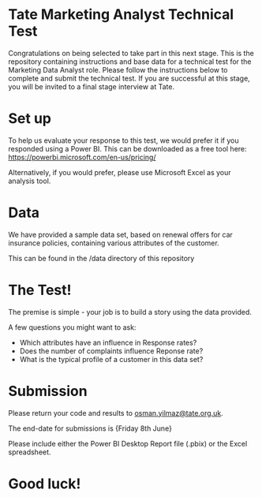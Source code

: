 # Tate Marketing Analyst Technical Test
Congratulations on being selected to take part in this next stage. This is the repository containing instructions and base data for a technical test for the Marketing Data Analyst role. Please follow the instructions below to complete and submit the technical test. If you are successful at this stage, you will be invited to a final stage interview at Tate.

# Set up

To help us evaluate your response to this test, we would prefer it if you responded using a Power BI. This can be downloaded as a free tool here: https://powerbi.microsoft.com/en-us/pricing/

Alternatively, if you would prefer, please use Microsoft Excel as your analysis tool.

# Data

We have provided a sample data set, based on renewal offers for car insurance policies, containing various attributes of the customer.

This can be found in the /data directory of this repository

# The Test!

The premise is simple - your job is to build a story using the data provided. 

A few questions you might want to ask:

* Which attributes have an influence in Response rates?
* Does the number of complaints influence Reponse rate?
* What is the typical profile of a customer in this data set?

# Submission

Please return your code and results to osman.yilmaz@tate.org.uk.  

The end-date for submissions is {Friday 8th June}

Please include either the Power BI Desktop Report file (.pbix) or the Excel spreadsheet.

# Good luck!
